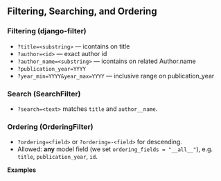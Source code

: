 ## Filtering, Searching, and Ordering

### Filtering (django-filter)
- `?title=<substring>` — icontains on title
- `?author=<id>` — exact author id
- `?author_name=<substring>` — icontains on related Author.name
- `?publication_year=YYYY`
- `?year_min=YYYY&year_max=YYYY` — inclusive range on publication_year

### Search (SearchFilter)
- `?search=<text>` matches `title` and `author__name`.

### Ordering (OrderingFilter)
- `?ordering=<field>` or `?ordering=-<field>` for descending.
- Allowed: **any** model field (we set `ordering_fields = "__all__"`), e.g. `title`, `publication_year`, `id`.

**Examples**
